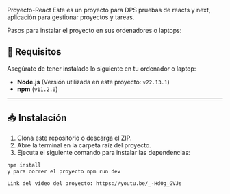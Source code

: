 Proyecto-React
Este es un proyecto para DPS pruebas de reacts y next, aplicación para gestionar proyectos y tareas.

Pasos para instalar el proyecto en sus ordenadores o laptops:

## 🚀 Requisitos

Asegúrate de tener instalado lo siguiente en tu ordenador o laptop:

- **Node.js** (Versión utilizada en este proyecto: `v22.13.1`)
- **npm** (`v11.2.0`)

---

## 📥 Instalación

1. Clona este repositorio o descarga el ZIP.
2. Abre la terminal en la carpeta raíz del proyecto.
3. Ejecuta el siguiente comando para instalar las dependencias:

```bash
npm install
y para correr el proyecto npm run dev

Link del video del proyecto: https://youtu.be/_-Hd0g_GVJs

